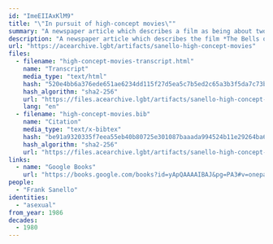 ```yaml
---
id: "ImeEIIAxKlM9"
title: "\"In pursuit of high-concept movies\""
summary: "A newspaper article which describes a film as being about two asexual characters"
description: "A newspaper article which describes the film *The Bells of St. Mary's* as being about two asexual characters"
url: "https://acearchive.lgbt/artifacts/sanello-high-concept-movies"
files:
  - filename: "high-concept-movies-transcript.html"
    name: "Transcript"
    media_type: "text/html"
    hash: "520e4bb6a376ede651ae6234dd115f27d5ea5c7b5ed2c65a3b3f5da7c73b79f7"
    hash_algorithm: "sha2-256"
    url: "https://files.acearchive.lgbt/artifacts/sanello-high-concept-movies/high-concept-movies-transcript.html"
    lang: "en"
  - filename: "high-concept-movies.bib"
    name: "Citation"
    media_type: "text/x-bibtex"
    hash: "be91a9320335f7eea55eb40b80725e301087baaada994524b11e29264ba62dd4"
    hash_algorithm: "sha2-256"
    url: "https://files.acearchive.lgbt/artifacts/sanello-high-concept-movies/high-concept-movies.bib"
links:
  - name: "Google Books"
    url: "https://books.google.com/books?id=yApQAAAAIBAJ&pg=PA3#v=onepage&q&f=false"
people:
  - "Frank Sanello"
identities:
  - "asexual"
from_year: 1986
decades:
  - 1980
---
```

